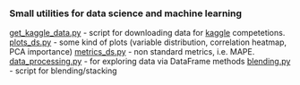 ### Small utilities for data science and machine learning

[get_kaggle_data.py](https://github.com/aprotopopov/ds_utils/blob/master/get_kaggle_data.py) - script for downloading data for [kaggle](https://www.kaggle.com/) competetions.  
[plots_ds.py](https://github.com/aprotopopov/ds_utils/blob/master/plots_ds.py) - some kind of plots (variable distribution, correlation heatmap, PCA importance)
[metrics_ds.py](https://github.com/aprotopopov/ds_utils/blob/master/metrics_ds.py) - non standard metrics, i.e. MAPE.
[data_processing.py](https://github.com/aprotopopov/ds_utils/blob/master/data_processing.py) - for exploring data via DataFrame methods
[blending.py](https://github.com/aprotopopov/ds_utils/blob/master/blending.py) - script for blending/stacking